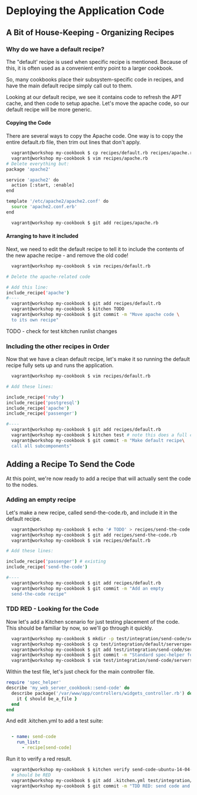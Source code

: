 # Deploying the Application Code

## A Bit of House-Keeping - Organizing Recipes

### Why do we have a default recipe?

The "default' recipe is used when specific recipe is mentioned.
Because of this, it is often used as a convenient entry point to a
larger cookbook.  

So, many cookbooks place their subsystem-specific code in
recipes, and have the main default recipe simply call out to them.

Looking at our default recipe, we see it contains code to refresh the
APT cache, and then code to setup apache.  Let's move the apache code,
so our default recipe will be more generic.

#### Copying the Code

There are several ways to copy the Apache code.  One way is to copy the
entire default.rb file, then trim out lines that don't apply.

```bash
  vagrant@workshop my-cookbook $ cp recipes/default.rb recipes/apache.rb
  vagrant@workshop my-cookbook $ vim recipes/apache.rb
# Delete everything but:
package 'apache2'

service 'apache2' do
  action [:start, :enable]
end

template '/etc/apache2/apache2.conf' do
  source 'apache2.conf.erb'
end

  vagrant@workshop my-cookbook $ git add recipes/apache.rb
```

#### Arranging to have it included

Next, we need to edit the default recipe to tell it to include the
contents of the new apache recipe - and remove the old code!

```bash
  vagrant@workshop my-cookbook $ vim recipes/default.rb

# Delete the apache-related code

# Add this line:
include_recipe('apache')
#----
  vagrant@workshop my-cookbook $ git add recipes/default.rb
  vagrant@workshop my-cookbook $ kitchen TODO
  vagrant@workshop my-cookbook $ git commit -m "Move apache code \
  to its own recipe"
```

TODO - check for test kitchen runlist changes

### Including the other recipes in Order

Now that we have a clean default recipe, let's make it so running
the default recipe fully sets up and runs the application.

```bash
  vagrant@workshop my-cookbook $ vim recipes/default.rb

# Add these lines:

include_recipe('ruby')
include_recipe('postgresql')
include_recipe('apache')
include_recipe('passenger')

#----
  vagrant@workshop my-cookbook $ git add recipes/default.rb
  vagrant@workshop my-cookbook $ kitchen test # note this does a full cycle
  vagrant@workshop my-cookbook $ git commit -m "Make default recipe\
  call all subcomponents"
```



## Adding a Recipe To Send the Code

At this point, we're now ready to add a recipe that will actually sent
the code to the nodes.

### Adding an empty recipe

Let's make a new recipe, called send-the-code.rb, and include it in
the default recipe.

```bash
  vagrant@workshop my-cookbook $ echo '# TODO' > recipes/send-the-code.rb
  vagrant@workshop my-cookbook $ git add recipes/send-the-code.rb
  vagrant@workshop my-cookbook $ vim recipes/default.rb

# Add these lines:

include_recipe('passenger') # existing
include_recipe('send-the-code')

#----
  vagrant@workshop my-cookbook $ git add recipes/default.rb
  vagrant@workshop my-cookbook $ git commit -m "Add an empty
  send-the-code recipe"
```

### TDD RED - Looking for the Code

Now let's add a Kitchen scenario for just testing placement of the
code.  This should be familiar by now, so we'll go through it
quickly.

```bash
  vagrant@workshop my-cookbook $ mkdir -p test/integration/send-code/serverspec
  vagrant@workshop my-cookbook $ cp test/integration/default/serverspec/spec_helper.rb test/integration/send-code/serverspec
  vagrant@workshop my-cookbook $ git add test/integration/send-code/serverspec/spec_helper.rb
  vagrant@workshop my-cookbook $ git commit -m "Standard spec-helper for the send-code recipe"
  vagrant@workshop my-cookbook $ vim test/integration/send-code/serverspec/send-code_spec.rb
```

Within the test file, let's just check for the main controller file.

```ruby
require 'spec_helper'
describe 'my_web_server_cookbook::send-code' do
  describe package('/var/www/app/controllers/widgets_controller.rb') do # TODO Location
    it { should be_a_file }
  end
end
```

And edit .kitchen.yml to add a test suite:

```yaml

  - name: send-code
    run_list:
      - recipe[send-code]
```

Run it to verify a red result.

```bash
  vagrant@workshop my-cookbook $ kitchen verify send-code-ubuntu-14-04-x64
  # should be RED
  vagrant@workshop my-cookbook $ git add .kitchen.yml test/integration/send-code/serverspec/send-code_spec.rb
  vagrant@workshop my-cookbook $ git commit -m "TDD RED: send code and look for controller file"
```



